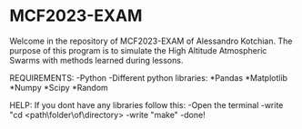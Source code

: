 # MCF2023-EXAM
Welcome in the repository of MCF2023-EXAM of Alessandro Kotchian.
The purpose of this program is to simulate the High Altitude Atmospheric Swarms
with methods learned during lessons.

REQUIREMENTS:
	-Python
	-Different python libraries:
			*Pandas
			*Matplotlib
			*Numpy
			*Scipy
			*Random
	
HELP:
	If you dont have any libraries follow this:
			-Open the terminal 
			-write "cd <path\folder\of\directory>
			-write "make"
			-done!

